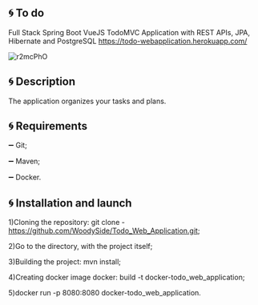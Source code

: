 :cyclone: To do
-----------
Full Stack Spring Boot VueJS TodoMVC Application with REST APIs, JPA, Hibernate and PostgreSQL
https://todo-webapplication.herokuapp.com/

![r2mcPhO](https://user-images.githubusercontent.com/72156897/100267296-440efc80-2f64-11eb-999b-d007d5249c02.jpeg)


:cyclone: Description
-----------
The application organizes your tasks and plans. 

:cyclone: Requirements
-----------
:heavy_minus_sign: Git;

:heavy_minus_sign: Maven;

:heavy_minus_sign: Docker.

:cyclone: Installation and launch
-----------
1)Cloning the repository: git clone - https://github.com/WoodySide/Todo_Web_Application.git;

2)Go to the  directory, with the project itself;

3)Building the project: mvn install;

4)Сreating docker image docker: build -t docker-todo_web_application;

5)docker run -p 8080:8080 docker-todo_web_application.
